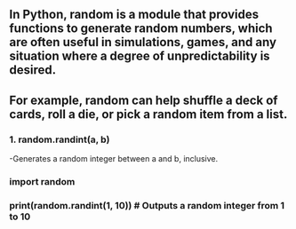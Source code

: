 ## In Python, random is a module that provides functions to generate random numbers, which are often useful in simulations, games, and any situation where a degree of unpredictability is desired. 
## For example, random can help shuffle a deck of cards, roll a die, or pick a random item from a list.
### 1. random.randint(a, b)
-Generates a random integer between a and b, inclusive.

### import random
### print(random.randint(1, 10))  # Outputs a random integer from 1 to 10
